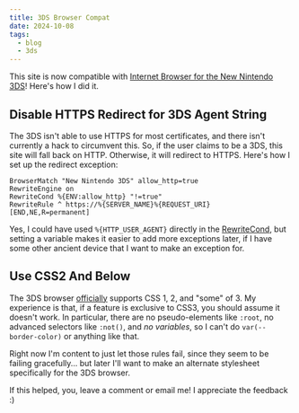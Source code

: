 ```yaml
---
title: 3DS Browser Compat
date: 2024-10-08
tags:
  - blog
  - 3ds
---
```


This site is now compatible with [Internet Browser for the New Nintendo 3DS](https://www.3dbrew.org/wiki/Internet_Browser)! Here's how I did it.

## Disable HTTPS Redirect for 3DS Agent String

The 3DS isn't able to use HTTPS for most certificates, and there isn't currently a hack to circumvent this. So, if the user claims to be a 3DS, this site will fall back on HTTP. Otherwise, it will redirect to HTTPS. Here's how I set up the redirect exception:

```httpd
BrowserMatch "New Nintendo 3DS" allow_http=true
RewriteEngine on
RewriteCond %{ENV:allow_http} "!=true"
RewriteRule ^ https://%{SERVER_NAME}%{REQUEST_URI} [END,NE,R=permanent]
```

Yes, I could have used `%{HTTP_USER_AGENT}` directly in the [RewriteCond](https://httpd.apache.org/docs/2.4/mod/mod_rewrite.html#rewritecond), but setting a variable makes it easier to add more exceptions later, if I have some other ancient device that I want to make an exception for.

## Use CSS2 And Below

The 3DS browser [officially](https://en-americas-support.nintendo.com/app/answers/detail/a_id/13802/~/nintendo-3ds-internet-browser-specs) supports CSS 1, 2, and "some" of 3. My experience is that, if a feature is exclusive to CSS3, you should assume it doesn't work. In particular, there are no pseudo-elements like `:root`, no advanced selectors like `:not()`, and _no variables_, so I can't do `var(--border-color)` or anything like that.

Right now I'm content to just let those rules fail, since they seem to be failing gracefully... but later I'll want to make an alternate stylesheet specifically for the 3DS browser.

If this helped, you, leave a comment or email me! I appreciate the feedback :)
